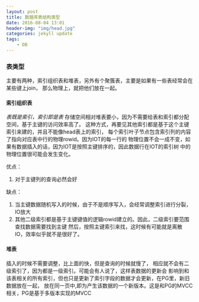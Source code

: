 ```yaml
---
layout: post
title: 数据库表结构类型
date: 2016-08-04 13:01
header-img: "img/head.jpg"
categories: jekyll update
tags:
    - DB
---
```


### 表类型

主要有两种，索引组织表和堆表，另外有个聚簇表，主要是如果有一些表经常会在某些键上join，
那么物理上，就把他们放在一起。

#### 索引组织表

*表既是索引，索引即是表*
存储空间相对堆表要小，因为不需要给表和索引都分配空间，基于主键的访问效率高了。
这种方式，再要见其他索引都是基于这个主键索引来建的，并且不能像head表上的索引，
每个索引叶子节点包含索引列的内容了指向对应表中行的物理rowid。因为IOT的每一行的
物理位置不会一成不变，如果有数据插入的话，因为IOT是按照主键排序的，因此数据行在IOT的索引树
中的物理位置很可能会发生变化。

优点：
1. 对于主键列的查询必然会好

缺点：
1. 当主键数据随机写入的时候，由于不是顺序写入，会经常调整索引进行分裂，IO放大
2. 其他二级索引都是基于主键键值的逻辑rowid建立的。因此，二级索引要范围查找数据需要找到主键
然后，按照主键索引来找，这时候有可能就是离散IO，效率似乎就不是很好了。

#### 堆表

插入的时候不需要调整，比上面的快，但是查询的时候就慢了，
相应就不会有二级索引了，因为都是一级索引。可能会有人说了，这样表数据的更新会
影响到和该表相关的所有索引，但也只是更新了索引字段的数据才会更新，在PG里，新旧数据放在一起，
放在同一页中,即为产生该数据的一个新版本。这是和PG的MVCC相关，PG是基于多版本实现的MVCC
